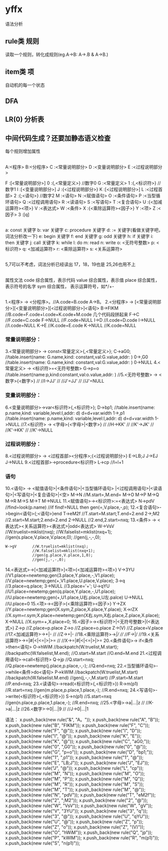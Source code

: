 # yffx
语法分析


## rule类 规则
读取一个规则，转化成规则(eg.A->B: A->.B & A->B.)

## item类 项
自动机的每一个状态

## DFA

## LR(0) 分析表

## 中间代码生成？还要加静态语义检查

每个规则增加属性


##
A:<程序>
B:<分程序>
C :<常量说明部分>
D :<变量说明部分>
E :<过程说明部分>

F :[<常量说明部分>]
0 :{,<常量定义>}		//数字0
G :<常量定义>
1 :{,<标识符>}		//数字1
I :[<变量说明部分>]
J :{<过程说明部分>}
K :[<过程说明部分>]
L :<过程首部>
2 :{;<语句>}		//数字2
M :<语句>
N :<赋值语句>
O :<条件语句>
P :<当型循环语句>
Q :<过程调用语句>
R :<读语句>
S :<写语句>
T :<复合语句>
U :{<加减运算符><项>}
V :<表达式>
W :<条件>
X :{<乘除运算符><因子>}
Y :<项>
Z :<因子>
3 :[q] 

##
a: const 关键字
b: var   关键字
c: procedure 关键字
d: :=	关键字(看做关键字吧，词法分析改一下)
e: begin 关键字
f: end 关键字
g: odd 关键字
h: if 关键字
i: then 关键字
j: call 关键字
k: while
l: do
m: read
n: write
o: <无符号整数>
p: <标识符>
q: <加减运算符>
r: <乘除运算符>
s: <关系运算符>

##
5,7可以不考虑，词法分析已经读出
17，18，19也是
25,26也用不上
##
属性文法
code 综合属性，表示代码
value 综合属性，表示值
place 综合属性， 表示符号的名字
sym  综合属性， 表示运算符号，如*/+-
##
1.<程序> -> <分程序>。//A.code=B.code
	A->B。
2.<分程序> -> [<常量说明部分>][<变量说明部分>][<过程说明部分>]<语句>
	B->FIKM		//B.code=F.code+I.code+K.code+M.code 几个代码段拼起来
	F->C		//F.code=C.code
	F->NULL		//F.code=NULL
	I->D		//I.code=D.code
	I->NULL		//I.code=NULL
	K->E		//K.code=E.code
	K->NULL		//K.code=NULL
### 常量说明部分：
3.<常量说明部分> -> const<常量定义>{,<常量定义>};
	C->aG0;		//table.insert(name: G.name,kind: constant,val:G.value,addr: )
	0->,G0		//table.insert(name: G.name,kind: constant,val:G.value,addr: )
	0->NULL
4.<常量定义> -> <标识符>=<无符号整数>
	G->p=o		//table.insert(name:p,kind:constant,val:o.value,addr: )
//5.<无符号整数> -> <数字>{<数字>}
//	//I->JJ'
//	//J'=JJ'
//	//J'=NULL
### 变量说明部分：
6.<变量说明部分>->var<标识符>{,<标识符>};
	D->bp1;		//table.insert(name: p.name,kind: variable,level:l,addr: d)
					d=d+var.width
	1->,p1		//table.insert(name: p.name,kind: variable,level:l,addr: d)
					d=d+var.width
	1->NULL
//7.<标识符> -> <字母>{<字母>|<数字>}
//	//H->KK'
//	//K'->JK'
//	//K'->KK'
//	//K'->NULL
### 过程说明部分：
8.<过程说明部分> -> <过程首部><分程序>;{<过程说明部分>}
	E->LB;J
	J->EJ
	J->NULL
9.<过程首部>->procedure<标识符>
	L->cp		//l=l+1
### 语句
10.<语句> -> <赋值语句>|<条件语句>|<当型循环语句>
	|<过程调用语句>|<读语句>|<写语句>|<复合语句>|<空>
	M->N		//M.start=,M.end=
	M->O
	M->P
	M->Q
	M->R
	M->S
	M->T
	M->NULL
11.<赋值语句>-><标识符>:=<表达式>
	N->pdV		//find=look(p.name)
				//if find!=NULL then gen(=,V.place,-,p);
12.<复合语句>->begin<语句>{;<语句>}end
	T->eM2f		//T.start=M.start;T.end=2.end
	2->;M2		//2.start=M.start;2.end=2.end
	2->NULL		//2.end,2.start=nxq;
13.<条件> -> <表达式><关系运算符><表达式>|odd<表达式>
	W->VsV		//W.truelist=mklist(nxq);
				//W.falselist=mklist(nxq+1);
				//gen(s.place,V.place,V.place,0);
				//gen(j,-,-,0);

	W->gV		//W.truelist=mklist(nxq);
				//W.falselist=mklist(nxq+1);
				//gen(g.place,V.place,1,0);
				//gen(j,-,-,0);
14.<表达式>->[<加减运算符>]<项>{<加减运算符><项>}
	V->3YU		//V1.place=newtemp;gen(3.place,Y.place,-,V1.place);
				//V.place=newtemp;gen(+,V1.place,U.place,V.place);
	3->q		//3.place=q.place;
	3->NULL		//3.place='+';
	U->qYU		//U1.place=newtemp;gen(q.place,Y.place,-,U1.place);
				//U.place=newtemp;gen(+,U1.place,U右.place,U左.palce)
	U->NULL		//U.place=0
15.<项>-><因子>{<乘除运算符><因子>}
	Y->ZX		//Y.place=newtemp;gen(X.sym,Z,place,X.place,Y.place);
	X->rZX		//X.sym=r.sym;X.place=newtemp;gen(X右.sym,X右.place,Z.place,X.place);
	X->NULL		//X.sym=+,X.place=0;
16.<因子>-><标识符>|<无符号整数>|(<表达式>)
	Z->p		//Z.place=p.place
	Z->o		//Z.place=o.place
	Z->(V)		//Z.place=V.place
//17.<加减运算符>->+|-
//	//Z->+|-
//18.<乘除运算符>->*|/
//	//F->*|/
//19.<关系运算符>->=|#|<|<=|>|>=
//	//X->=|#|<|<=|>|>=
20.<条件语句>-> if<条件>then<语句>
	O->hWiM		//backpatch(W.truelist,M.start);
				//backpathc(W.falselist,M.end);
				//O.start=M.start
				//O.end=M.end
21.<过程调用语句>->call<标识符>
	Q->jp		//Q.start=nxq;
				//Q.place=newtemp(j.place,p.place,-,-);
				//Q.end=nxq;
22.<当型循环语句>->while<条件>do<语句>
	P->kWlM		//backpatch(W.truelist,M.start)
				//backpatch(W.falselist.M.end)
				//gen(j,-,-,M.start)
				//P.start=M.start
				//P.end=nxq;
23.<读语句>->read(<标识符>{,<标识符>})
	R->m(p1)	//R.start=nxq
				//gen(m.place,p.place,1.place,-);
				//R.end=nxq;
24.<写语句>->write(<标识符>{,<标识符>})
	S->n(p1)	//S.start=nxq
				//gen(n.place,p.place,1.place,-);
				//R.end=nxq;
//25.<字母>->a|...|z
//	//K->a|...|z
//26.<数字>->0|...|9
//	//J->0|...|1

语法：
x.push_back(new rule("&", "A。"));
x.push_back(new rule("A", "B"));
x.push_back(new rule("B", "FIKM"));
x.push_back(new rule("F", "C"));
x.push_back(new rule("F", "@"));
x.push_back(new rule("I", "D"));
x.push_back(new rule("I", "@"));
x.push_back(new rule("K", "E"));
x.push_back(new rule("K", "@"));
x.push_back(new rule("C", "aG0;"));
x.push_back(new rule("0", ",G0"));
x.push_back(new rule("0", "@"));
x.push_back(new rule("G", "p=o"));
x.push_back(new rule("D", "bp1;"));
x.push_back(new rule("1", ",p1"));
x.push_back(new rule("1", "@"));
x.push_back(new rule("E", "LB;J"));
x.push_back(new rule("J", "EJ"));
x.push_back(new rule("J", "@"));
x.push_back(new rule("L", "cp"));
x.push_back(new rule("M", "N"));
x.push_back(new rule("M", "O"));
x.push_back(new rule("M", "P"));
x.push_back(new rule("M", "Q"));
x.push_back(new rule("M", "R"));
x.push_back(new rule("M", "S"));
x.push_back(new rule("M", "T"));
x.push_back(new rule("M", "@"));
x.push_back(new rule("N", "pdV"));
x.push_back(new rule("T", "eM2f"));
x.push_back(new rule("2", ";M2"));
x.push_back(new rule("2", "@"));
x.push_back(new rule("W", "VsV"));
x.push_back(new rule("W", "gV"));
x.push_back(new rule("V", "3YU"));
x.push_back(new rule("3", "q"));
x.push_back(new rule("3", "@"));
x.push_back(new rule("U", "qYU"));
x.push_back(new rule("U", "@"));
x.push_back(new rule("Z", "p"));
x.push_back(new rule("Z", "o"));
x.push_back(new rule("Z", "(V)"));
x.push_back(new rule("O", "hWiM"));
x.push_back(new rule("Q", "jp"));
x.push_back(new rule("P", "kWlM"));
x.push_back(new rule("R", "m(p1)"));
x.push_back(new rule("S", "n(p1)"));